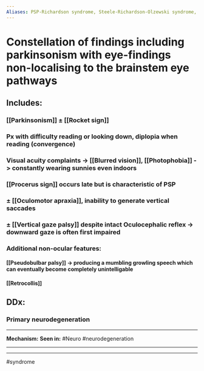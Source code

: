 ```yaml
---
Aliases: PSP-Richardson syndrome, Steele-Richardson-Olzewski syndrome, Progressive supra-nuclear palsy
---
```

# Constellation of findings including parkinsonism with eye-findings non-localising to the brainstem eye pathways 
## Includes:
### [[Parkinsonism]] ± [[Rocket sign]]
### Px with difficulty reading or looking down, diplopia when reading (convergence) 
### Visual acuity complaints -> [[Blurred vision]], [[Photophobia]] -> constantly wearing sunnies even indoors
### [[Procerus sign]] occurs late but is characteristic of PSP
### ± [[Oculomotor apraxia]], inability to generate vertical saccades
### ± [[Vertical gaze palsy]] despite intact Oculocephalic reflex -> downward gaze is often first impaired
### Additional non-ocular features:
#### [[Pseudobulbar palsy]] -> producing a mumbling growling speech which can eventually become completely unintelligable
#### [[Retrocollis]] 
## DDx:
### Primary neurodegeneration 

---
**Mechanism:**
**Seen in:** #Neuro #neurodegeneration 

---


---
#syndrome 

